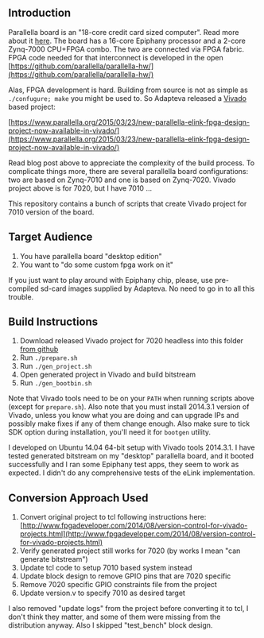 Introduction
----------------------

Parallella board is an "18-core credit card sized computer". Read more
about it [here](http://www.parallella.org/board/). The board has a
16-core Epiphany processor and a 2-core Zynq-7000 CPU+FPGA combo. The
two are connected via FPGA fabric. FPGA code needed for that
interconnect is developed in the open
[https://github.com/parallella/parallella-hw/](https://github.com/parallella/parallella-hw/)

Alas, FPGA development is hard. Building from source is not as simple
as `./confugure; make` you might be used to. So Adapteva released a
[Vivado](http://www.xilinx.com/products/design-tools/vivado.html)
based project:

[https://www.parallella.org/2015/03/23/new-parallella-elink-fpga-design-project-now-available-in-vivado/](https://www.parallella.org/2015/03/23/new-parallella-elink-fpga-design-project-now-available-in-vivado/)

Read blog post above to appreciate the complexity of the build
process. To complicate things more, there are several parallella board
configurations: two are based on Zynq-7010 and one is based on
Zynq-7020. Vivado project above is for 7020, but I have 7010 ...

This repository contains a bunch of scripts that create Vivado project
for 7010 version of the board.

Target Audience
-----------------

1. You have parallella board "desktop edition"
2. You want to "do some custom fpga work on it"

If you just want to play around with Epiphany chip, please, use
pre-compiled sd-card images supplied by Adapteva. No need to go in to
all this trouble.

Build Instructions
---------------------

1. Download released Vivado project for 7020 headless into this folder [from github](https://github.com/parallella/parallella-hw/raw/89a0a78cbfe6e48b7cd3879d08dbbbaee76c6a57/fpga/archives/parallella_7020_headless.xpr.zip) 
2. Run `./prepare.sh`
3. Run `./gen_project.sh`
4. Open generated project in Vivado and build bitstream
5. Run `./gen_bootbin.sh`

Note that Vivado tools need to be on your `PATH` when running scripts
above (except for `prepare.sh`). Also note that you must install
2014.3.1 version of Vivado, unless you know what you are doing and can
upgrade IPs and possibly make fixes if any of them change enough. Also
make sure to tick SDK option during installation, you'll need it for
`bootgen` utility.

I developed on Ubuntu 14.04 64-bit setup with Vivado tools 2014.3.1. I
have tested generated bitstream on my "desktop" parallella board, and
it booted successfully and I ran some Epiphany test apps, they seem to
work as expected. I didn't do any comprehensive tests of the eLink
implementation.


Conversion Approach Used
-------------------------

1. Convert original project to tcl following instructions here:
[http://www.fpgadeveloper.com/2014/08/version-control-for-vivado-projects.html](http://www.fpgadeveloper.com/2014/08/version-control-for-vivado-projects.html)
2. Verify generated project still works for 7020 (by works I mean "can generate bitstream")
3. Update tcl code to setup 7010 based system instead
4. Update block design to remove GPIO pins that are 7020 specific
5. Remove 7020 specific GPIO constraints file from the project
6. Update version.v to specify 7010 as desired target

I also removed "update logs" from the project before converting it to
tcl, I don't think they matter, and some of them were missing from the
distribution anyway. Also I skipped "test_bench" block design.
